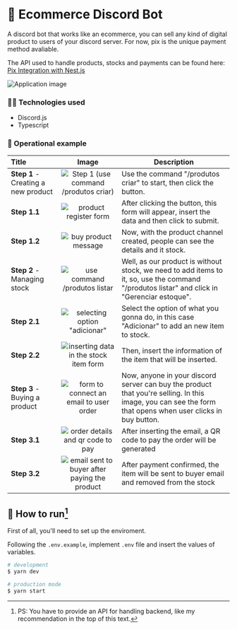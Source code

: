 # 🛒 Ecommerce Discord Bot

A discord bot that works like an ecommerce, you can sell any kind of digital product to users of your discord server.
For now, pix is the unique payment method avaliable.

The API used to handle products, stocks and payments can be found here: [Pix Integration with Nest.js](https://github.com/https-eduardo/pix-integration)

![Application image](https://imgur.com/OQvwMBP.png)

### 👩‍💻 Technologies used

- Discord.js
- Typescript

### 🤙 Operational example

| Title                               |                                     Image                                      | Description                                                                                                                                                |
| :---------------------------------- | :----------------------------------------------------------------------------: | ---------------------------------------------------------------------------------------------------------------------------------------------------------- |
| **Step 1** - Creating a new product |     ![Step 1 (use command /produtos criar)](https://imgur.com/HQSDBUl.png)     | Use the command "/produtos criar" to start, then click the button.                                                                                         |
| **Step 1.1**                        |            ![product register form](https://imgur.com/cJtWfb4.png)             | After clicking the button, this form will appear, insert the data and then click to submit.                                                                |
| **Step 1.2**                        |             ![buy product message](https://imgur.com/OQvwMBP.png)              | Now, with the product channel created, people can see the details and it stock.                                                                            |
| **Step 2** - Managing stock         |         ![use command /produtos listar](https://imgur.com/fCtk5oM.png)         | Well, as our product is without stock, we need to add items to it, so, use the command "/produtos listar" and click in "Gerenciar estoque".                |
| **Step 2.1**                        |         ![selecting option "adicionar"](https://imgur.com/hItzuUx.png)         | Select the option of what you gonna do, in this case "Adicionar" to add an new item to stock.                                                              |
| **Step 2.2**                        |    ![inserting data in the stock item form](https://imgur.com/VlAu4Dr.png)     | Then, insert the information of the item that will be inserted.                                                                                            |
| **Step 3** - Buying a product       |    ![form to connect an email to user order](https://imgur.com/aJnPZxn.png)    | Now, anyone in your discord server can buy the product that you're selling. In this image, you can see the form that opens when user clicks in buy button. |
| **Step 3.1**                        |       ![order details and qr code to pay](https://imgur.com/aJnPZxn.png)       | After inserting the email, a QR code to pay the order will be generated                                                                                    |
| **Step 3.2**                        | ![email sent to buyer after paying the product](https://imgur.com/PQtt3mw.png) | After payment confirmed, the item will be sent to buyer email and removed from the stock                                                                   |

## 🚀 How to run[^1]

First of all, you'll need to set up the enviroment.

Following the `.env.example`, implement `.env` file and insert the values of variables.

[^1]: PS: You have to provide an API for handling backend, like my recommendation in the top of this text.

```bash
# development
$ yarn dev

# production mode
$ yarn start
```
